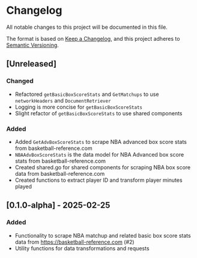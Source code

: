# Changelog

All notable changes to this project will be documented in this file.

The format is based on [Keep a Changelog](https://keepachangelog.com/en/1.1.0/),
and this project adheres to [Semantic Versioning](https://semver.org/spec/v2.0.0.html).

## [Unreleased]
### Changed
- Refactored `getBasicBoxScoreStats` and `GetMatchups` to use `networkHeaders` and `DocumentRetriever`
- Logging is more concise for `getBasicBoxScoreStats`
- Slight refactor of `getBasicBoxScoreStats` to use shared components
### Added
- Added `GetAdvBoxScoreStats` to scrape NBA advanced box score stats from basketball-reference.com
- `NBAAdvBoxScoreStats` is the data model for NBA Advanced box score stats from basketball-reference.com 
- Created shared.go for shared components for scraping NBA box score data from basketball-reference.com
- Created functions to extract player ID and transform player minutes played

## [0.1.0-alpha] - 2025-02-25
### Added
- Functionality to scrape NBA matchup and related basic box score stats data from https://basketball-reference.com (#2)
- Utility functions for data transformations and requests
